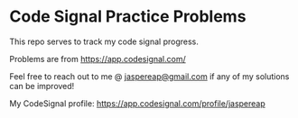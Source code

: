 # Code Signal Practice Problems
This repo serves to track my code signal progress.

Problems are from https://app.codesignal.com/

Feel free to reach out to me @ jaspereap@gmail.com if any of my solutions can be improved!

My CodeSignal profile: https://app.codesignal.com/profile/jaspereap